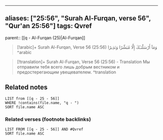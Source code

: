 
---
aliases: ["25:56", "Surah Al-Furqan, verse 56", "Qur'an 25:56"]
tags: Qvref
---

parent:: [[q - Al-Furqan (25)|Al-Furqan]]

> [!arabic]+ Surah Al-Furqan, Verse 56 (25:56)
> <span class="quran-arabic">وَمَآ أَرْسَلْنَـٰكَ إِلَّا مُبَشِّرًا وَنَذِيرًا</span>
^arabic

> [!translation]+ Surah Al-Furqan, Verse 56 (25:56) - Translation
> Мы отправили тебя всего лишь добрым вестником и предостерегающим увещевателем.
^translation



## Related notes
```dataview
LIST from [[q - 25 - 56]]
WHERE !contains(file.name, "q - ")
SORT file.name ASC
```

### Related verses (footnote backlinks)
```dataview
LIST FROM [[q - 25 - 56]] AND #Qvref
SORT file.name ASC
```

